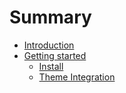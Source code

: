 # Summary

* [Introduction](README.md)
* [Getting started](00_getting-started/intro.md)
   * [Install](00_getting-started/install.md)
   * [Theme Integration](00_getting-started/theme_integration.md)

